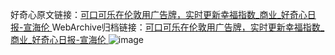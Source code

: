 好奇心原文链接：[可口可乐在伦敦用广告牌，实时更新幸福指数_商业_好奇心日报-宣海伦 ](https://www.qdaily.com/articles/11899.html)
WebArchive归档链接：[可口可乐在伦敦用广告牌，实时更新幸福指数_商业_好奇心日报-宣海伦 ](http://web.archive.org/web/20190623171614/https://www.qdaily.com/articles/11899.html)
![image](http://ww3.sinaimg.cn/large/007d5XDply1g3wbchhsszj30u031kawu)